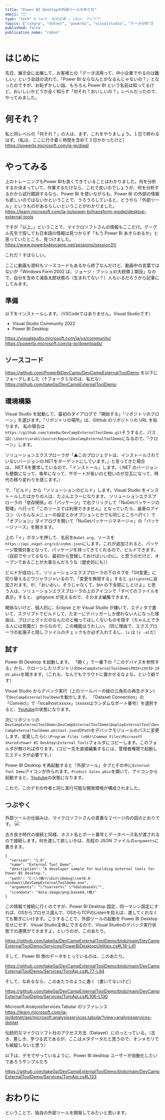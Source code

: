 ```yaml
---
title: "Power BI Desktopの外部ツールの作り方"
emoji: "💪"
type: "tech" # tech: 技術記事 / idea: アイデア
topics: ["csharp", "dotnet", "powerbi", "visualstudio", "データ分析"]
published: false
publication_name: "robon"
---
```


# はじめに
先日、展示会に出展して、お客様との「データ活用って、中小企業でやるのは難しい」という会話の流れで、「Power BI ならなんとかなるんじゃないの？」となったのですが、お恥ずかしい話、もちろん Power BI という名前は知ってるけど、おいしいかどうか全く知らず「何それ？おいしいの？」レベルだったので、やってみました。

# 何それ？
私と同レベルの「何それ？」の人は、まず、これをやりましょう。１日で終わるはず。（私は、ここに行き着く時間を含めて３日かかったけど）
https://powerbi.microsoft.com/ja-jp/diad/

# やってみる
上のトレーニングもPower BIも良くできていることはわかりました。何を分析するか決まっていて、作業するだけなら、これで良いのでしょうが、何を分析するかから試行錯誤するなら、Power BI を使いながらも、Power BI の外部の情報も欲しいのではないかということで、うろうろしていると、どうやら「外部ツール」というものがあるらしいということがわかりました。
https://learn.microsoft.com/ja-jp/power-bi/transform-model/desktop-external-tools

ですが「以上。」ということで、マイクロソフトさんの情報もここだけ。グーグル先生で探しても日本語の情報は見つからず「もう Power BI あきらめるか」と思っていたところ、見つけました。
https://www.powerbidevcamp.net/sessions/session31/

これだ！すばらしい。

ここに動画も資料もソースコードもあるから終了なんだけど、動画中の言葉ではないが「Windows Form 2002 は、ジョージ・ブッシュの大統領１期目」なので、自分を含めて浦島太郎状態の（生まれてない？）人もいるだろうから記事にしてみます。

## 準備
以下をインストールします。（VSCodeではありません。Visual Studioです）
- Visual Studio Community 2022
- Power BI Desktop

https://visualstudio.microsoft.com/ja/vs/community/
https://powerbi.microsoft.com/ja-jp/downloads/

## ソースコード
https://github.com/PowerBiDevCamp/DevCampExternalToolDemo
を以下にフォークしました（↑フォーク１なのは、私だな）
https://github.com/take0a/DevCampExternalToolDemo

## 環境構築
Visual Studio を起動して、最初のダイアログで「開始する」「リポジトリのクローン」を選びます。「リポジトリの場所」は、GitHub のリポジトリの URL を貼ります。
私の場合は`https://github.com/take0a/DevCampExternalToolDemo.git`そうすると、パスは`C:\Users\araki\Source\Repos\DevCampExternalToolDemo`になるので、「クローン」します。

ソリューションエクスプローラが「▲このプロジェクトは、インストールされていないバージョンの.NETをターゲットにしています。」と言ってきた場合は、.NET 6を要求しているので、「インストール」します。（.NET のバージョンも整数になって、毎年になって、サポートが長いのと短いのが交互になって、時代の移り変わりを感じます。）

で、「ビルド」から「ソリューションのビルド」します。Visual Studio をインストールしたばかりの人は、たぶんエラーになります。
ソリューションエクスプローラの「依存関係」の「パッケージ」で右クリックして「NuGetパッケージの管理」へ行って「このソースでは利用できません」となっていたら、歯車のアイコン（いろんなメニューの設定とかオプションとかでも同じところへ行く）で「オプション」ダイアログを開いて「NuGetパッケージマネージャ」の「パッケージソース」を開きます。

上の「＋」ボタンを押して、名前を`NuGet.org`、ソースを`https://api.nuget.org/v3/index.json`にします。これが追加されると、パッケージ管理対象となって、パッケージを持ってきてくれるので、ビルドできます。（自前でやってるなら、最初から登録しておけばいいのに。と思うのだけど、オープンであることが大事なんだろうな（歴史的にも））

ビルドが成功して、ソリューションエクスプローラの下のタブを「Git変更」に切り替えるとウジャウジャいるので、「変更を無視する」すると`.gitignore`に追加されます。が、「おいおい、そうじゃなくて、bin の下全部にしとけよ」と思う人は、ソリューションエクスプローラの上のアイコンで「すべてのファイルを表示」すると、.gitignore が見えるので、そのまま編集できます。

関係ないけど、個人的に、Eclipse とか Visual Studio が嫌いで、エディタで書いて、スクリプトでビルドして、たまーにデバッガーしか使わない人になった理由は、プロジェクトだのなんだのと触ってほしくないものを隠す（ちゃんとできる人には邪魔だ）からなので、この機能はうれしい。（同じ理由で、エクスプローラの拡張子と隠しファイルのチェックもか必ず入れてるし、`ls` は `ls -al`だ）

## 試す
Power BI Desktop を起動します。
「開く」で一番下の「このデバイスを参照する」から、クローンしたリポジトリの`DevCampExternalToolDemo\PBIX\COVID-19 US.pbix`を開きます。（これも、なんでもクラウドに置かせるなよな。という爺です）

Visual Studio からデバック実行（上のツールバーの緑の三角形の再生ボタン）で`DevCampExternalToolDemo`を動かします。
「Dataset Connection」の「Connect」で「localhost:xxxxx」（xxxxxはランダムなポート番号）を選択すると、[Youtube](https://www.youtube.com/watch?v=s6rEYEWOdEE&t=683s)の状態になります。

次にリポジトリの`DevCampExternalToolDemo\DevCampExternalToolDemo\DeployExternalTool\DevCampExternalToolDemo.pbitool.json`の`Path`をデバックモジュールのパスに変更します。変更したら`C:\Program Files (x86)\Common Files\Microsoft Shared\Power BI Desktop\External Tools`フォルダにコピーします。このフォルダが無ければ作ります。（コピー先を直接編集するには、管理者権限で起動したエディタが必要です。）

Power BI Desktop を再起動すると「外部ツール」タブとその中に`External Tool Demo`アイコンが作られます。`Product Sales.pbix`を開いて、アイコンから起動すると、[Youtube]()の状態になります。

これで、このデモの作者と同じ実行可能な開発環境が構成されました。

## つぶやく
外部ツールの仕組みは、マイクロソフトさんの貴重な２ページ内の図のとおりです。
![](https://learn.microsoft.com/ja-jp/power-bi/transform-model/media/desktop-external-tools/external-tool-arch.png)

古き良き時代の接続と同様、ホスト名とポート番号とデータベース名が渡されるので接続します。何を渡して欲しいかは、先程の JSON ファイルの`arguments`に書きます。

```json: DevCampExternalToolDemo.pbitool.json
{
  "version": "1.0",
  "name": "External Tool Demo",
  "description": "A developer sample for building external tools for Power BI Desktop.",
  "path": "C:\\(略)\\bin\\Debug\\net6.0-windows\\DevCampExternalToolDemo.exe",
  "arguments": "\"%server%\" \"%database%\"",
  "iconData": "data:image/png;base64,(略)"
}
```

この情報で接続に行くのですが、Power BI Desktop 固定、同一マシン固定にすれば、OSからプロセス選んで、OSからTCPのListenを拾えば、渡してくれなくても繋ぎにいけます。こうすることで、外部ツールの起動を Power BI Desktop任せにせず、Visual Studio主体にできるので、Visual Studioのデバック実行状態での連携ができますよ。というのが、このあたり。

https://github.com/take0a/DevCampExternalToolDemo/blob/main/DevCampExternalToolDemo/Services/PowerBiDesktopUtilities.cs#L18-L41

そして、Power BI 側のデータをとっているのは、このあたり。

https://github.com/take0a/DevCampExternalToolDemo/blob/main/DevCampExternalToolDemo/Services/TomApi.cs#L77-L94

そして、なめるなら、このあたりのように書く（書いてないけど）

https://github.com/take0a/DevCampExternalToolDemo/blob/main/DevCampExternalToolDemo/Services/TomApi.cs#L106-L130

Microsoft.AnalysisServices.Tabular のリファレンス
https://learn.microsoft.com/ja-jp/dotnet/api/microsoft.analysisservices.tabular?view=analysisservices-dotnet

伝統的なマイクロソフト社のアクセス方法（Dataset）にのっとっている。（古き、悪しき、芋づる式であるが、ここはメタデータだと思うので、オンメモリでも破綻しないと思う）

以下は、デモでやっているように、Power BI desktop ユーザーが自動化したいであろうサンプルたち

https://github.com/take0a/DevCampExternalToolDemo/blob/main/DevCampExternalToolDemo/Services/TomApi.cs#L133

# おわりに
ということで、独自の外部ツールを開発してみたいと思います。
